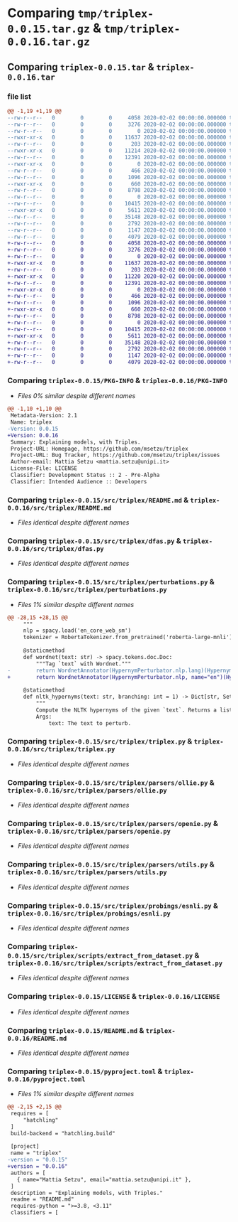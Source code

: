 # Comparing `tmp/triplex-0.0.15.tar.gz` & `tmp/triplex-0.0.16.tar.gz`

## Comparing `triplex-0.0.15.tar` & `triplex-0.0.16.tar`

### file list

```diff
@@ -1,19 +1,19 @@
--rw-r--r--   0        0        0     4058 2020-02-02 00:00:00.000000 triplex-0.0.15/PKG-INFO
--rw-r--r--   0        0        0     3276 2020-02-02 00:00:00.000000 triplex-0.0.15/src/triplex/README.md
--rw-r--r--   0        0        0        0 2020-02-02 00:00:00.000000 triplex-0.0.15/src/triplex/__init__.py
--rwxr-xr-x   0        0        0    11637 2020-02-02 00:00:00.000000 triplex-0.0.15/src/triplex/dfas.py
--rw-r--r--   0        0        0      203 2020-02-02 00:00:00.000000 triplex-0.0.15/src/triplex/exceptions.py
--rwxr-xr-x   0        0        0    11214 2020-02-02 00:00:00.000000 triplex-0.0.15/src/triplex/perturbations.py
--rw-r--r--   0        0        0    12391 2020-02-02 00:00:00.000000 triplex-0.0.15/src/triplex/triplex.py
--rwxr-xr-x   0        0        0        0 2020-02-02 00:00:00.000000 triplex-0.0.15/src/triplex/parsers/__init__.py
--rw-r--r--   0        0        0      466 2020-02-02 00:00:00.000000 triplex-0.0.15/src/triplex/parsers/clausie.py
--rw-r--r--   0        0        0     1096 2020-02-02 00:00:00.000000 triplex-0.0.15/src/triplex/parsers/ollie.py
--rwxr-xr-x   0        0        0      660 2020-02-02 00:00:00.000000 triplex-0.0.15/src/triplex/parsers/openie.py
--rw-r--r--   0        0        0     8798 2020-02-02 00:00:00.000000 triplex-0.0.15/src/triplex/parsers/utils.py
--rw-r--r--   0        0        0        0 2020-02-02 00:00:00.000000 triplex-0.0.15/src/triplex/probings/__init__.py
--rw-r--r--   0        0        0    10415 2020-02-02 00:00:00.000000 triplex-0.0.15/src/triplex/probings/esnli.py
--rwxr-xr-x   0        0        0     5611 2020-02-02 00:00:00.000000 triplex-0.0.15/src/triplex/scripts/extract_from_dataset.py
--rw-r--r--   0        0        0    35148 2020-02-02 00:00:00.000000 triplex-0.0.15/LICENSE
--rw-r--r--   0        0        0     2792 2020-02-02 00:00:00.000000 triplex-0.0.15/README.md
--rw-r--r--   0        0        0     1147 2020-02-02 00:00:00.000000 triplex-0.0.15/pyproject.toml
--rw-r--r--   0        0        0     4079 2020-02-02 00:00:00.000000 triplex-0.0.15/PKG-INFO
+-rw-r--r--   0        0        0     4058 2020-02-02 00:00:00.000000 triplex-0.0.16/PKG-INFO
+-rw-r--r--   0        0        0     3276 2020-02-02 00:00:00.000000 triplex-0.0.16/src/triplex/README.md
+-rw-r--r--   0        0        0        0 2020-02-02 00:00:00.000000 triplex-0.0.16/src/triplex/__init__.py
+-rwxr-xr-x   0        0        0    11637 2020-02-02 00:00:00.000000 triplex-0.0.16/src/triplex/dfas.py
+-rw-r--r--   0        0        0      203 2020-02-02 00:00:00.000000 triplex-0.0.16/src/triplex/exceptions.py
+-rwxr-xr-x   0        0        0    11220 2020-02-02 00:00:00.000000 triplex-0.0.16/src/triplex/perturbations.py
+-rw-r--r--   0        0        0    12391 2020-02-02 00:00:00.000000 triplex-0.0.16/src/triplex/triplex.py
+-rwxr-xr-x   0        0        0        0 2020-02-02 00:00:00.000000 triplex-0.0.16/src/triplex/parsers/__init__.py
+-rw-r--r--   0        0        0      466 2020-02-02 00:00:00.000000 triplex-0.0.16/src/triplex/parsers/clausie.py
+-rw-r--r--   0        0        0     1096 2020-02-02 00:00:00.000000 triplex-0.0.16/src/triplex/parsers/ollie.py
+-rwxr-xr-x   0        0        0      660 2020-02-02 00:00:00.000000 triplex-0.0.16/src/triplex/parsers/openie.py
+-rw-r--r--   0        0        0     8798 2020-02-02 00:00:00.000000 triplex-0.0.16/src/triplex/parsers/utils.py
+-rw-r--r--   0        0        0        0 2020-02-02 00:00:00.000000 triplex-0.0.16/src/triplex/probings/__init__.py
+-rw-r--r--   0        0        0    10415 2020-02-02 00:00:00.000000 triplex-0.0.16/src/triplex/probings/esnli.py
+-rwxr-xr-x   0        0        0     5611 2020-02-02 00:00:00.000000 triplex-0.0.16/src/triplex/scripts/extract_from_dataset.py
+-rw-r--r--   0        0        0    35148 2020-02-02 00:00:00.000000 triplex-0.0.16/LICENSE
+-rw-r--r--   0        0        0     2792 2020-02-02 00:00:00.000000 triplex-0.0.16/README.md
+-rw-r--r--   0        0        0     1147 2020-02-02 00:00:00.000000 triplex-0.0.16/pyproject.toml
+-rw-r--r--   0        0        0     4079 2020-02-02 00:00:00.000000 triplex-0.0.16/PKG-INFO
```

### Comparing `triplex-0.0.15/PKG-INFO` & `triplex-0.0.16/PKG-INFO`

 * *Files 0% similar despite different names*

```diff
@@ -1,10 +1,10 @@
 Metadata-Version: 2.1
 Name: triplex
-Version: 0.0.15
+Version: 0.0.16
 Summary: Explaining models, with Triples.
 Project-URL: Homepage, https://github.com/msetzu/triplex
 Project-URL: Bug Tracker, https://github.com/msetzu/triplex/issues
 Author-email: Mattia Setzu <mattia.setzu@unipi.it>
 License-File: LICENSE
 Classifier: Development Status :: 2 - Pre-Alpha
 Classifier: Intended Audience :: Developers
```

### Comparing `triplex-0.0.15/src/triplex/README.md` & `triplex-0.0.16/src/triplex/README.md`

 * *Files identical despite different names*

### Comparing `triplex-0.0.15/src/triplex/dfas.py` & `triplex-0.0.16/src/triplex/dfas.py`

 * *Files identical despite different names*

### Comparing `triplex-0.0.15/src/triplex/perturbations.py` & `triplex-0.0.16/src/triplex/perturbations.py`

 * *Files 1% similar despite different names*

```diff
@@ -28,15 +28,15 @@
     """
     nlp = spacy.load('en_core_web_sm')
     tokenizer = RobertaTokenizer.from_pretrained('roberta-large-mnli')
 
     @staticmethod
     def wordnet(text: str) -> spacy.tokens.doc.Doc:
         """Tag `text` with Wordnet."""
-        return WordnetAnnotator(HypernymPerturbator.nlp.lang)(HypernymPerturbator.nlp(text))
+        return WordnetAnnotator(HypernymPerturbator.nlp, name="en")(HypernymPerturbator.nlp(text))
 
     @staticmethod
     def nltk_hypernyms(text: str, branching: int = 1) -> Dict[str, Set[str]]:
         """
         Compute the NLTK hypernyms of the given `text`. Returns a list of pairs (token, hypernyms).
         Args:
             text: The text to perturb.
```

### Comparing `triplex-0.0.15/src/triplex/triplex.py` & `triplex-0.0.16/src/triplex/triplex.py`

 * *Files identical despite different names*

### Comparing `triplex-0.0.15/src/triplex/parsers/ollie.py` & `triplex-0.0.16/src/triplex/parsers/ollie.py`

 * *Files identical despite different names*

### Comparing `triplex-0.0.15/src/triplex/parsers/openie.py` & `triplex-0.0.16/src/triplex/parsers/openie.py`

 * *Files identical despite different names*

### Comparing `triplex-0.0.15/src/triplex/parsers/utils.py` & `triplex-0.0.16/src/triplex/parsers/utils.py`

 * *Files identical despite different names*

### Comparing `triplex-0.0.15/src/triplex/probings/esnli.py` & `triplex-0.0.16/src/triplex/probings/esnli.py`

 * *Files identical despite different names*

### Comparing `triplex-0.0.15/src/triplex/scripts/extract_from_dataset.py` & `triplex-0.0.16/src/triplex/scripts/extract_from_dataset.py`

 * *Files identical despite different names*

### Comparing `triplex-0.0.15/LICENSE` & `triplex-0.0.16/LICENSE`

 * *Files identical despite different names*

### Comparing `triplex-0.0.15/README.md` & `triplex-0.0.16/README.md`

 * *Files identical despite different names*

### Comparing `triplex-0.0.15/pyproject.toml` & `triplex-0.0.16/pyproject.toml`

 * *Files 1% similar despite different names*

```diff
@@ -2,15 +2,15 @@
 requires = [
     "hatchling"
 ]
 build-backend = "hatchling.build"
 
 [project]
 name = "triplex"
-version = "0.0.15"
+version = "0.0.16"
 authors = [
   { name="Mattia Setzu", email="mattia.setzu@unipi.it" },
 ]
 description = "Explaining models, with Triples."
 readme = "README.md"
 requires-python = ">=3.8, <3.11"
 classifiers = [
```

